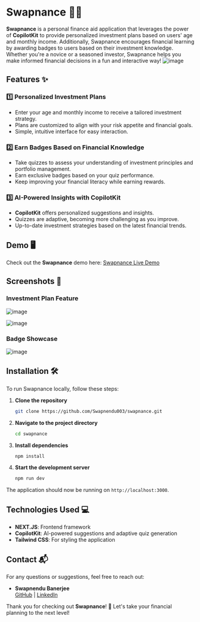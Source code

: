 # Swapnance 🏦💸

**Swapnance** is a personal finance aid application that leverages the power of **CopilotKit** to provide personalized investment plans based on users' age and monthly income. Additionally, Swapnance encourages financial learning by awarding badges to users based on their investment knowledge. Whether you're a novice or a seasoned investor, Swapnance helps you make informed financial decisions in a fun and interactive way!
![image](https://github.com/user-attachments/assets/10092a84-3b50-4200-a621-6b84e4a7d575)

## Features ✨

### 1️⃣ Personalized Investment Plans
- Enter your age and monthly income to receive a tailored investment strategy.
- Plans are customized to align with your risk appetite and financial goals.
- Simple, intuitive interface for easy interaction.

### 2️⃣ Earn Badges Based on Financial Knowledge
- Take quizzes to assess your understanding of investment principles and portfolio management.
- Earn exclusive badges based on your quiz performance.
- Keep improving your financial literacy while earning rewards.

### 3️⃣ AI-Powered Insights with CopilotKit
- **CopilotKit** offers personalized suggestions and insights.
- Quizzes are adaptive, becoming more challenging as you improve.
- Up-to-date investment strategies based on the latest financial trends.

## Demo 🖥️

Check out the **Swapnance** demo here: [Swapnance Live Demo](https://youtu.be/422HZrr-QYA) 

## Screenshots 📸

### Investment Plan Feature
![image](https://github.com/user-attachments/assets/94b561bb-3abf-49c9-a802-cbb1f41e03ab)


![image](https://github.com/user-attachments/assets/864e4373-3281-48a3-8c36-de6071784470)

### Badge Showcase
![image](https://github.com/user-attachments/assets/50d017a9-d927-470f-b333-8344741da9a8)


## Installation 🛠️

To run Swapnance locally, follow these steps:

1. **Clone the repository**
   ```bash
   git clone https://github.com/Swapnendu003/swapnance.git
   ```
   
2. **Navigate to the project directory**
   ```bash
   cd swapnance
   ```

3. **Install dependencies**
   ```bash
   npm install
   ```

4. **Start the development server**
   ```bash
   npm run dev
   ```

The application should now be running on `http://localhost:3000`.

## Technologies Used 💻

- **NEXT.JS**: Frontend framework
- **CopilotKit**: AI-powered suggestions and adaptive quiz generation
- **Tailwind CSS**: For styling the application

## Contact 📬

For any questions or suggestions, feel free to reach out:

- **Swapnendu Banerjee**  
  [GitHub](https://github.com/Swapnendu003) | [LinkedIn](https://www.linkedin.com/in/swapnendu-banerjee-36ba06219/)

Thank you for checking out **Swapnance**! 🚀 Let's take your financial planning to the next level!
